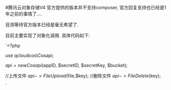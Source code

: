 #腾讯云对象存储V4
官方提供的版本并不支持composer, 官方回复支持也已经是1年之前的事情了....

目测等待官方版本已经是毫无希望了.


目前主要实现了对象化调用. 具体代码如下:


`<?php

use qcloudcos\Cosapi;


$api = new Cosapi($appID, $secretID, $secretKey, $bucket);

//上传文件
$api->FileUpload($file,$key);
//删除文件
$api->FileDelete($key);

`